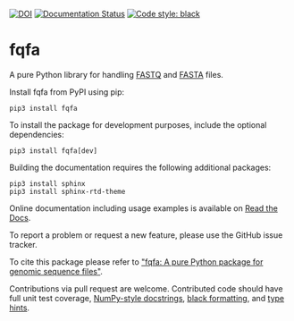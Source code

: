 [![DOI](https://joss.theoj.org/papers/10.21105/joss.02076/status.svg)](https://doi.org/10.21105/joss.02076)
[![Documentation Status](https://readthedocs.org/projects/fqfa/badge/?version=latest)](https://fqfa.readthedocs.io/en/latest/?badge=latest)
[![Code style: black](https://img.shields.io/badge/code%20style-black-000000.svg)](https://github.com/psf/black)

# fqfa

A pure Python library for handling [FASTQ](https://www.ncbi.nlm.nih.gov/sra/docs/submitformats/#fastq-files) and 
[FASTA]( https://www.ncbi.nlm.nih.gov/BLAST/fasta.shtml) files.

Install fqfa from PyPI using pip:

    pip3 install fqfa

To install the package for development purposes, include the optional dependencies:

    pip3 install fqfa[dev]

Building the documentation requires the following additional packages:

    pip3 install sphinx
    pip3 install sphinx-rtd-theme

Online documentation including usage examples is available on 
[Read the Docs](https://fqfa.readthedocs.io/en/latest/index.html).

To report a problem or request a new feature, please use the GitHub issue tracker.

To cite this package please refer to ["fqfa: A pure Python package for genomic sequence files"](https://doi.org/10.21105/joss.02076).

Contributions via pull request are welcome. 
Contributed code should have full unit test coverage, 
[NumPy-style docstrings](https://numpydoc.readthedocs.io/en/latest/format.html#docstring-standard),
[black formatting](https://github.com/psf/black),
and [type hints](https://docs.python.org/3/library/typing.html).
